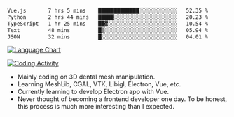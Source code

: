 <!--START_SECTION:waka-->

```txt
Vue.js       7 hrs 5 mins    █████████████░░░░░░░░░░░░   52.35 %
Python       2 hrs 44 mins   █████░░░░░░░░░░░░░░░░░░░░   20.23 %
TypeScript   1 hr 25 mins    ██▓░░░░░░░░░░░░░░░░░░░░░░   10.54 %
Text         48 mins         █▒░░░░░░░░░░░░░░░░░░░░░░░   05.94 %
JSON         32 mins         █░░░░░░░░░░░░░░░░░░░░░░░░   04.01 %
```

<!--END_SECTION:waka-->

<!--START_SECTION:waka_lang_chart_svg-->
[![Language Chart](https://wakatime.com/share/@DYPro_MIKE/13ed6aa1-fa8f-42b5-8fa7-97c58e94375f.svg)](https://wakatime.com)
<!--END_SECTION:waka_lang_chart_svg-->

<!--START_SECTION:waka_coding_activity_svg-->
[![Coding Activity](https://wakatime.com/share/@DYPro_MIKE/2224f81a-edc4-46bb-b59e-25de5147ed15.svg)](https://wakatime.com)
<!--END_SECTION:waka_coding_activity_svg-->

<!--
**0x11111111/0x11111111** is a ✨ _special_ ✨ repository because its `README.md` (this file) appears on your GitHub profile.

Here are some ideas to get you started:

- 🔭 I’m currently working on ...
- 🌱 I’m currently learning ...
- 👯 I’m looking to collaborate on ...
- 🤔 I’m looking for help with ...
- 💬 Ask me about ...
- 📫 How to reach me: ...
- 😄 Pronouns: ...
- ⚡ Fun fact: ...
-->
- Mainly coding on 3D dental mesh manipulation.
- Learning MeshLib, CGAL, VTK, Libigl, Electron, Vue, etc.
- Currently learning to develop Electron app with Vue.
- Never thought of becoming a frontend developer one day. To be honest, this process is much more interesting than I expected.
